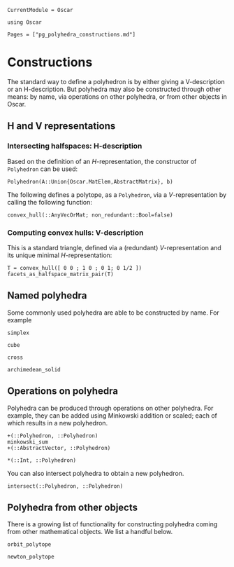 ```@meta
CurrentModule = Oscar
```

```@setup oscar
using Oscar
```

```@contents
Pages = ["pg_polyhedra_constructions.md"]
```

# Constructions

The standard way to define a polyhedron is by either giving a V-description or an H-description.
But polyhedra may also be constructed through other means: by name, via operations on other polyhedra, or from other objects in Oscar.

## H and V representations

### Intersecting halfspaces: H-description

Based on the definition of an $H$-representation, the constructor of `Polyhedron` can be used:

```@docs
Polyhedron(A::Union{Oscar.MatElem,AbstractMatrix}, b)
```

The following defines a polytope, as a `Polyhedron`, via a $V$-representation by calling the following function:

```@docs
convex_hull(::AnyVecOrMat; non_redundant::Bool=false)
```

### Computing convex hulls: V-description

This is a standard triangle, defined via a (redundant) $V$-representation  and its unique minimal $H$-representation:

```@repl oscar
T = convex_hull([ 0 0 ; 1 0 ; 0 1; 0 1/2 ])
facets_as_halfspace_matrix_pair(T)
```




## Named polyhedra
Some commonly used polyhedra are able to be constructed by name. For example

```@docs
simplex
```

```@docs
cube
```

```@docs
cross
```

```@docs
archimedean_solid
```

## Operations on polyhedra
Polyhedra can be produced through operations on other polyhedra. For example, they can be added using Minkowski addition or scaled; each of which results in a new polyhedron.

```@docs
+(::Polyhedron, ::Polyhedron)
minkowski_sum
+(::AbstractVector, ::Polyhedron)
```

```@docs
*(::Int, ::Polyhedron)
```

You can also intersect polyhedra to obtain a new polyhedron.

```@docs
intersect(::Polyhedron, ::Polyhedron)
```


## Polyhedra from other objects

There is a growing list of functionality for constructing polyhedra coming from other mathematical objects. We list a handful below.

```@docs
orbit_polytope
```

```@docs
newton_polytope
```
